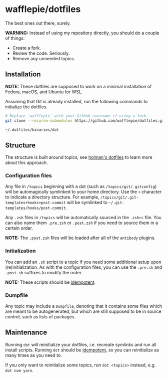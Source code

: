 # wafflepie/dotfiles

The best ones out there, surely.

**WARNING:** Instead of using my repository directly, you should do a couple of things:

- Create a fork.
- Review the code. Seriously.
- Remove any unneeded topics.

## Installation

**NOTE:** These dotfiles are supposed to work on a minimal installation of Fedora, macOS, and Ubuntu for WSL.

Assuming that Git is already installed, run the following commands to initialize the dotfiles.

```sh
# Replace `wafflepie` with your GitHub username if using a fork.
git clone --recurse-submodules https://github.com/wafflepie/dotfiles.git ~/.dotfiles

~/.dotfiles/binaries/dot
```

## Structure

The structure is built around topics, see [holman's dotfiles](https://github.com/holman/dotfiles) to learn more about this approach.

### Configuration files

Any file in `/topics` beginning with a dot (such as `/topics/git/.gitconfig`) will be automagically symlinked to your home directory. Use the `+` character to indicate a directory structure. For example, `/topics/git/.git-templates+hooks+post-commit` will be symlinked to `~/.git-templates/hooks/post-commit`.

Any `.zsh` files in `/topics` will be automatically sourced in the `.zshrc` file. You can also name them `.pre.zsh` or `.post.zsh` if you need to source them in a certain order.

**NOTE:** The `.post.zsh` files will be loaded after all of the `antibody` plugins.

### Initialization

You can add an `.sh` script to a topic if you need some additional setup upon (re)initialization. As with the configuration files, you can use the `.pre.sh` and `.post.sh` suffixes to modify the order.

**NOTE:** These scripts should be [idempotent](https://en.wikipedia.org/wiki/Idempotence).

### Dumpfile

Any topic may include a `Dumpfile`, denoting that it contains some files which are meant to be autogenerated, but which are still supposed to be in source control, such as lists of packages.

## Maintenance

Running `dot` will reinitialize your dotfiles, i.e. recreate symlinks and run all install scripts. Running `dot` should be [idempotent](https://en.wikipedia.org/wiki/Idempotence), so you can reinitialize as many times as you need to.

If you only want to reinitialize some topics, run `dot <topics>` instead, e.g. `dot nvm yarn`.
